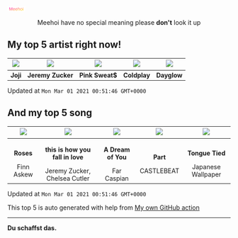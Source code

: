 [![Meehoi Logo](https://github.com/beam41/beam41/raw/master/mh.svg)](http://my.meehoi.me/)
<p align="center">Meehoi have no special meaning please <b>don't</b> look it up</p>

## My top 5 artist right now!
<!-- table start -->
|<img src="https://i.scdn.co/image/50c504c91a2ccd2b5f39837e6261463267b858a2">|<img src="https://i.scdn.co/image/2f11b50c3288556df7e9d991402b80ba079c85f1">|<img src="https://i.scdn.co/image/b9006fdddd1537877c3d104c525edbb5a608f58d">|<img src="https://i.scdn.co/image/73a21de115738931d6c7760408ed367812b55ccd">|<img src="https://i.scdn.co/image/c1839863c4da9e32d9b07162bffdf5bde434a8b1">|
| :---: | :---: | :---: | :---: | :---: |
|<b>Joji</b>|<b>Jeremy Zucker</b>|<b>Pink Sweat$</b>|<b>Coldplay</b>|<b>Dayglow</b>|

Updated at `Mon Mar 01 2021 00:51:46 GMT+0000`
<!-- table end -->

## And my top 5 song
<!-- table song start -->
|<img src="https://i.scdn.co/image/ab67616d00001e02ef254a02bfad4810a567dd1c">|<img src="https://i.scdn.co/image/ab67616d00001e02bdcc1b27dac22bfb3a57c2de">|<img src="https://i.scdn.co/image/ab67616d00001e0265f5361e73ed955d6b5e4be5">|<img src="https://i.scdn.co/image/ab67616d00001e0287edab62a48772ccc1892810">|<img src="https://i.scdn.co/image/ab67616d00001e02490d8d72088ebb34d44d6da7">|
| :---: | :---: | :---: | :---: | :---: |
|<p><b>Roses</b></p> Finn Askew|<p><b>this is how you fall in love</b></p> Jeremy Zucker, Chelsea Cutler|<p><b>A Dream of You</b></p> Far Caspian|<p><b>Part</b></p> CASTLEBEAT|<p><b>Tongue Tied</b></p> Japanese Wallpaper|

Updated at `Mon Mar 01 2021 00:51:46 GMT+0000`
<!-- table song end -->

This top 5 is auto generated with help from [My own GitHub action](https://github.com/beam41/spotify-listening)

---

**Du schaffst das.**